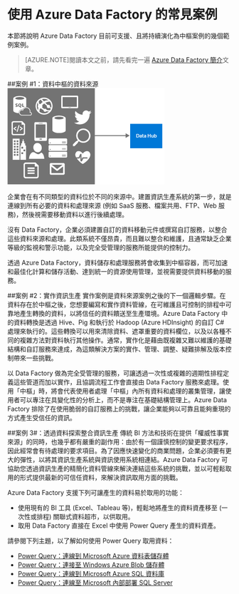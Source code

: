<properties 
	pageTitle="使用 Azure Data Factory 的常見案例" 
	description="了解使用 Azure Data Factory 服務的一些常見案例" 
	services="data-factory" 	
	documentationCenter="" 
	authors="spelluru" 
	manager="jhubbard" 
	editor="monicar"/>

<tags 
	ms.service="data-factory" 
	ms.workload="data-services" 
	ms.tgt_pltfrm="na" 
	ms.devlang="na" 
	ms.topic="article" 
	ms.date="04/14/2015" 
	ms.author="spelluru"/>

# 使用 Azure Data Factory 的常見案例
本節將說明 Azure Data Factory 目前可支援、且將持續演化為中樞案例的幾個範例案例。

> [AZURE.NOTE]閱讀本文之前，請先看完一遍 [Azure Data Factory 簡介][datafactory-introduction]文章。

##案例 #1：資料中樞的資料來源
![資料中樞的資料來源][image-data-factory-introduction-secenario1-source-datahub]

企業會在有不同類型的資料位於不同的來源中。建置資訊生產系統的第一步，就是連線到所有必要的資料和處理來源 (例如 SaaS 服務、檔案共用、FTP、Web 服務)，然後視需要移動資料以進行後續處理。

沒有 Data Factory，企業必須建置自訂的資料移動元件或撰寫自訂服務，以整合這些資料來源和處理。此類系統不僅昂貴，而且難以整合和維護，且通常缺乏企業等級的監視和警示功能，以及完全受管理的服務所能提供的控制力。
  
透過 Azure Data Factory，資料儲存和處理服務將會收集到中樞容器，而可加速和最佳化計算和儲存活動、達到統一的資源使用管理，並視需要提供資料移動的服務。

##案例 #2：實作資訊生產
實作案例是資料來源案例之後的下一個邏輯步驟。在資料存在於中樞之後，您想要編寫和實作資料管線，在可維護且可控制的排程中可靠地產生轉換的資料，以將信任的資料饋送至生產環境。Azure Data Factory 中的資料轉換是透過 Hive、Pig 和執行於 Hadoop (Azure HDInsight) 的自訂 C# 處理來執行的。這些轉換可以用來清除資料、遮罩重要的資料欄位，以及以各種不同的複雜方法對資料執行其他操作。通常，實作化是藉由既複雜又難以維護的基礎結構和自訂服務來達成，為這類解決方案的實作、管理、調整、疑難排解及版本控制帶來一些挑戰。
  
以 Data Factory 做為完全受管理的服務，可讓透過一次性或複雜的週期性排程定義這些管道而加以實作，且協調流程工作會直接由 Data Factory 服務來處理。使用「中樞」時，將會代表使用者處理「中樞」內所有資料和處理的叢集管理，讓使用者可以專注在具變化性的分析上，而不是專注在基礎結構管理上。Azure Data Factory 排除了在使用脆弱的自訂服務上的挑戰，讓企業能夠以可靠且能夠重現的方式產生受信任的資訊。


##案例 3#：透過資料探索整合資訊生產
傳統 BI 方法和技術在提供「權威性事實來源」的同時，也幾乎都有嚴重的副作用：由於有一個謹慎控制的變更要求程序，因此經常會有待處理的要求項目。為了因應快速變化的商業問題，企業必須要有更大的彈性，以將其資訊生產系統與資訊使用系統相連結。Azure Data Factory 可協助您透過資訊生產的精簡化資料管線來解決連結這些系統的挑戰，並以可輕鬆取用的形式提供最新的可信任資料，來解決資訊取用方面的挑戰。
  
Azure Data Factory 支援下列可讓產生的資料易於取用的功能：

- 使用現有的 BI 工具 (Excel、Tableau 等)，輕鬆地將產生的資料資產移至 (一次性或排程) 關聯式資料超市，以供取用。
- 取用 Data Factory 直接在 Excel 中使用 Power Query 產生的資料資產。

請參閱下列主題，以了解如何使用 Power Query 取用資料：

- [Power Query：連線到 Microsoft Azure 資料表儲存體][Power-Query-Azure-Table]
- [Power Query：連接至 Windows Azure Blob 儲存體][Power-Query-Azure-Blob]
- [Power Query：連線到 Microsoft Azure SQL 資料庫][Power-Query-Azure-SQL]
- [Power Query：連線至 Microsoft 內部部署 SQL Server][Power-Query-OnPrem-SQL] 


[Power-Query-Azure-Table]: http://office.microsoft.com/en-001/excel-help/connect-to-microsoft-azuretable-storage-HA104122607.aspx
[Power-Query-Azure-Blob]: http://office.microsoft.com/en-001/excel-help/connect-to-microsoft-azure-blob-storage-HA104113447.aspx
[Power-Query-Azure-SQL]: http://office.microsoft.com/en-001/excel-help/connect-to-a-microsoft-azure-sql-database-HA104019809.aspx
[Power-Query-OnPrem-SQL]: http://office.microsoft.com/en-001/excel-help/connect-to-a-sql-server-database-HA104019808.aspx

[copy-data-with-adf]: http://azure.microsoft.com/documentation/articles/data-factory-copy-activity/
[use-pig-hive]: http://azure.microsoft.com/documentation/articles/data-factory-pig-hive-activities/
[run-map-reduce]: http://azure.microsoft.com/documentation/articles/data-factory-map-reduce/
[azure-ml-adf]: http://azure.microsoft.com/documentation/articles/data-factory-create-predictive-pipelines/

[msdn-stored-procedure-activity]: https://msdn.microsoft.com/library/dn912649.aspx

[adf-tutorial]: data-factory-tutorial.md
[datafactory-getstarted]: data-factory-get-started.md
[datafactory-introduction]: data-factory-introduction.md

[image-data-factory-introduction-secenario1-source-datahub]: ./media/data-factory-common-scenarios/Scenario1SourceDataHub.png

[image-data-factory-introduction-secenario2-operationalize-infoproduction]: ./media/data-factory-common-scenarios/Scenario2-OperationalizeInformationProduction.png



 

<!---HONumber=62-->